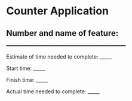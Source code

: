# Counter Application

## Number and name of feature: ________________________________

Estimate of time needed to complete: _____

Start time: _____

Finish time: _____

Actual time needed to complete: _____
